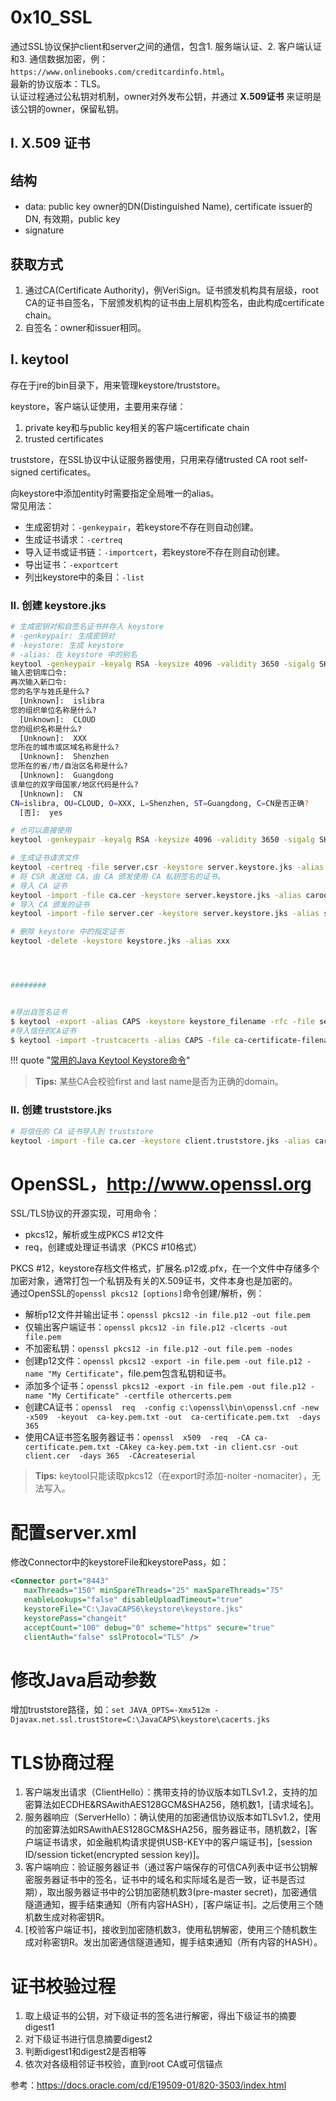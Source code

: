 # 0x10_SSL

通过SSL协议保护client和server之间的通信，包含1. 服务端认证、2. 客户端认证和3. 通信数据加密，例：`https://www.onlinebooks.com/creditcardinfo.html`。  
最新的协议版本：TLS。  
认证过程通过公私钥对机制，owner对外发布公钥，并通过 **X.509证书** 来证明是该公钥的owner，保留私钥。  

## I. X.509 证书

## 结构

- data: public key owner的DN(Distinguished Name), certificate issuer的DN, 有效期，public key  
- signature  

## 获取方式

1. 通过CA(Certificate Authority)，例VeriSign。证书颁发机构具有层级，root CA的证书自签名，下层颁发机构的证书由上层机构签名，由此构成certificate chain。  
1. 自签名：owner和issuer相同。  

## I. keytool

存在于jre的bin目录下，用来管理keystore/truststore。  

keystore，客户端认证使用，主要用来存储：  
1. private key和与public key相关的客户端certificate chain
1. trusted certificates

truststore，在SSL协议中认证服务器使用，只用来存储trusted CA root self-signed certificates。  

向keystore中添加entity时需要指定全局唯一的alias。  
常见用法：  
- 生成密钥对：`-genkeypair`，若keystore不存在则自动创建。  
- 生成证书请求：`-certreq`  
- 导入证书或证书链：`-importcert`，若keystore不存在则自动创建。  
- 导出证书：`-exportcert`  
- 列出keystore中的条目：`-list`

### II. 创建 keystore.jks

```sh hl_lines="28"
# 生成密钥对和自签名证书并存入 keystore
# -genkeypair: 生成密钥对
# -keystore: 生成 keystore
# -alias: 在 keystore 中的别名
keytool -genkeypair -keyalg RSA -keysize 4096 -validity 3650 -sigalg SHA256withRSA -keystore server.keystore.jks -alias server -ext SAN=DNS:{FQDN}
输入密钥库口令:
再次输入新口令:
您的名字与姓氏是什么?
  [Unknown]:  islibra
您的组织单位名称是什么?
  [Unknown]:  CLOUD
您的组织名称是什么?
  [Unknown]:  XXX
您所在的城市或区域名称是什么?
  [Unknown]:  Shenzhen
您所在的省/市/自治区名称是什么?
  [Unknown]:  Guangdong
该单位的双字母国家/地区代码是什么?
  [Unknown]:  CN
CN=islibra, OU=CLOUD, O=XXX, L=Shenzhen, ST=Guangdong, C=CN是否正确?
  [否]:  yes

# 也可以直接使用
keytool -genkeypair -keyalg RSA -keysize 4096 -validity 3650 -sigalg SHA256withRSA -keystore server.keystore.jks -alias server -dname "CN=OSC, OU=CLOUD, O=XXX, L=ShenZhen, ST=GuangDong, C=CN" -storepass 123456

# 生成证书请求文件
keytool -certreq -file server.csr -keystore server.keystore.jks -alias server
# 将 CSR 发送给 CA，由 CA 颁发使用 CA 私钥签名的证书。
# 导入 CA 证书
keytool -import -file ca.cer -keystore server.keystore.jks -alias caroot
# 导入 CA 颁发的证书
keytool -import -file server.cer -keystore server.keystore.jks -alias server

# 删除 keystore 中的指定证书
keytool -delete -keystore keystore.jks -alias xxx




########


#导出自签名证书
$ keytool -export -alias CAPS -keystore keystore_filename -rfc -file self_signed_cert_filename
#导入信任的CA证书
$ keytool -import -trustcacerts -alias CAPS -file ca-certificate-filename -keystore keystore_filename
```

!!! quote "[常用的Java Keytool Keystore命令](https://www.chinassl.net/ssltools/keytool-commands.html)"

> **Tips:** 某些CA会校验first and last name是否为正确的domain。

### II. 创建 truststore.jks

```sh
# 将信任的 CA 证书导入到 truststore
keytool -import -file ca.cer -keystore client.truststore.jks -alias caroot
```


# OpenSSL，http://www.openssl.org

SSL/TLS协议的开源实现，可用命令：  
- pkcs12，解析或生成PKCS #12文件  
- req，创建或处理证书请求（PKCS #10格式）  

PKCS #12，keystore存档文件格式，扩展名.p12或.pfx，在一个文件中存储多个加密对象，通常打包一个私钥及有关的X.509证书，文件本身也是加密的。  
通过OpenSSL的`openssl pkcs12 [options]`命令创建/解析，例：  
- 解析p12文件并输出证书：`openssl pkcs12 -in file.p12 -out file.pem`  
- 仅输出客户端证书：`openssl pkcs12 -in file.p12 -clcerts -out file.pem`  
- 不加密私钥：`openssl pkcs12 -in file.p12 -out file.pem -nodes`  
- 创建p12文件：`openssl pkcs12 -export -in file.pem -out file.p12 -name "My Certificate"`，file.pem包含私钥和证书。  
- 添加多个证书：`openssl pkcs12 -export -in file.pem -out file.p12 -name "My Certificate" -certfile othercerts.pem`  
- 创建CA证书：`openssl  req  -config c:\openssl\bin\openssl.cnf -new  -x509  -keyout  ca-key.pem.txt -out  ca-certificate.pem.txt  -days  365`  
- 使用CA证书签名服务器证书：`openssl  x509  -req  -CA ca-certificate.pem.txt -CAkey ca-key.pem.txt -in client.csr -out client.cer  -days 365  -CAcreateserial`  

> **Tips:** keytool只能读取pkcs12（在export时添加-noiter -nomaciter），无法写入。

# 配置server.xml

修改Connector中的keystoreFile和keystorePass，如：

```xml
<Connector port="8443"
   maxThreads="150" minSpareThreads="25" maxSpareThreads="75"
   enableLookups="false" disableUploadTimeout="true"
   keystoreFile="C:\JavaCAPS6\keystore\keystore.jks"
   keystorePass="changeit"
   acceptCount="100" debug="0" scheme="https" secure="true"
   clientAuth="false" sslProtocol="TLS" />
```

# 修改Java启动参数

增加truststore路径，如：`set JAVA_OPTS=-Xmx512m -Djavax.net.ssl.trustStore=C:\JavaCAPS\keystore\cacerts.jks`

# TLS协商过程

1. 客户端发出请求（ClientHello）：携带支持的协议版本如TLSv1.2，支持的加密算法如ECDHE&RSAwithAES128GCM&SHA256，随机数1，[请求域名]。  
1. 服务器响应（ServerHello）：确认使用的加密通信协议版本如TLSv1.2，使用的加密算法如RSAwithAES128GCM&SHA256，服务器证书，随机数2，[客户端证书请求，如金融机构请求提供USB-KEY中的客户端证书]，[session ID/session ticket(encrypted session key)]。  
1. 客户端响应：验证服务器证书（通过客户端保存的可信CA列表中证书公钥解密服务器证书中的签名，证书中的域名和实际域名是否一致，证书是否过期），取出服务器证书中的公钥加密随机数3(pre-master secret)，加密通信隧道通知，握手结束通知（所有内容HASH），[客户端证书]。之后使用三个随机数生成对称密钥R。  
1. [校验客户端证书]，接收到加密随机数3，使用私钥解密，使用三个随机数生成对称密钥R。发出加密通信隧道通知，握手结束通知（所有内容的HASH）。

# 证书校验过程

1. 取上级证书的公钥，对下级证书的签名进行解密，得出下级证书的摘要digest1  
1. 对下级证书进行信息摘要digest2  
1. 判断digest1和digest2是否相等  
1. 依次对各级相邻证书校验，直到root CA或可信锚点  


参考：<https://docs.oracle.com/cd/E19509-01/820-3503/index.html>
